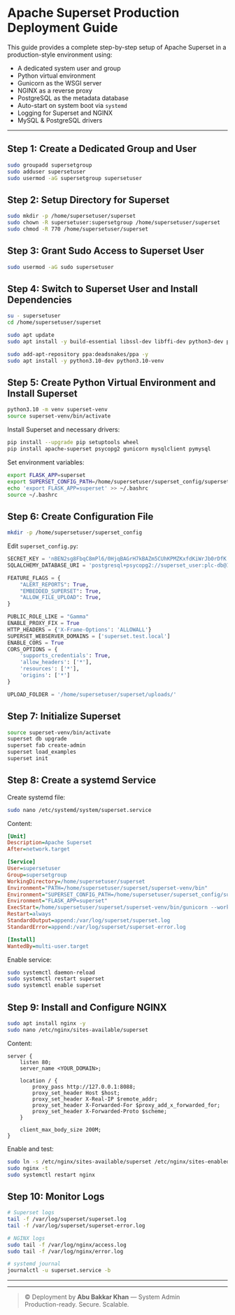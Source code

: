 # Apache Superset Production Deployment Guide

This guide provides a complete step-by-step setup of Apache Superset in a production-style environment using:

- A dedicated system user and group
- Python virtual environment
- Gunicorn as the WSGI server
- NGINX as a reverse proxy
- PostgreSQL as the metadata database
- Auto-start on system boot via `systemd`
- Logging for Superset and NGINX
- MySQL & PostgreSQL drivers

---

## Step 1: Create a Dedicated Group and User

```bash
sudo groupadd supersetgroup
sudo adduser supersetuser
sudo usermod -aG supersetgroup supersetuser
```

## Step 2: Setup Directory for Superset

```bash
sudo mkdir -p /home/supersetuser/superset
sudo chown -R supersetuser:supersetgroup /home/supersetuser/superset
sudo chmod -R 770 /home/supersetuser/superset
```

## Step 3: Grant Sudo Access to Superset User

```bash
sudo usermod -aG sudo supersetuser
```

## Step 4: Switch to Superset User and Install Dependencies

```bash
su - supersetuser
cd /home/supersetuser/superset

sudo apt update
sudo apt install -y build-essential libssl-dev libffi-dev python3-dev python3-pip libsasl2-dev libldap2-dev libpq-dev software-properties-common pkg-config default-libmysqlclient-dev

sudo add-apt-repository ppa:deadsnakes/ppa -y
sudo apt install -y python3.10-dev python3.10-venv
```

## Step 5: Create Python Virtual Environment and Install Superset

```bash
python3.10 -m venv superset-venv
source superset-venv/bin/activate
```

Install Superset and necessary drivers:

```bash
pip install --upgrade pip setuptools wheel
pip install apache-superset psycopg2 gunicorn mysqlclient pymysql
```

Set environment variables:

```bash
export FLASK_APP=superset
export SUPERSET_CONFIG_PATH=/home/supersetuser/superset_config/superset_config.py
echo 'export FLASK_APP=superset' >> ~/.bashrc
source ~/.bashrc
```

## Step 6: Create Configuration File

```bash
mkdir -p /home/supersetuser/superset_config
```

Edit `superset_config.py`:

```python
SECRET_KEY = 'nBEN2sg8FbqC8mPl6/0HjqBAGrH7kBAZm5CUhKPMZKxfdKiWrJb0rDfK'
SQLALCHEMY_DATABASE_URI = 'postgresql+psycopg2://superset_user:plc-db@192.168.0.16:5432/superset_db'

FEATURE_FLAGS = {
    "ALERT_REPORTS": True,
    "EMBEDDED_SUPERSET": True,
    "ALLOW_FILE_UPLOAD": True,
}

PUBLIC_ROLE_LIKE = "Gamma"
ENABLE_PROXY_FIX = True
HTTP_HEADERS = {'X-Frame-Options': 'ALLOWALL'}
SUPERSET_WEBSERVER_DOMAINS = ['superset.test.local']
ENABLE_CORS = True
CORS_OPTIONS = {
    'supports_credentials': True,
    'allow_headers': ['*'],
    'resources': ['*'],
    'origins': ['*']
}

UPLOAD_FOLDER = '/home/supersetuser/superset/uploads/'
```

## Step 7: Initialize Superset


```bash
source superset-venv/bin/activate
superset db upgrade
superset fab create-admin
superset load_examples
superset init
```

## Step 8: Create a systemd Service

Create systemd file:

```bash
sudo nano /etc/systemd/system/superset.service
```

Content:

```ini
[Unit]
Description=Apache Superset
After=network.target

[Service]
User=supersetuser
Group=supersetgroup
WorkingDirectory=/home/supersetuser/superset
Environment="PATH=/home/supersetuser/superset/superset-venv/bin"
Environment="SUPERSET_CONFIG_PATH=/home/supersetuser/superset_config/superset_config.py"
Environment="FLASK_APP=superset"
ExecStart=/home/supersetuser/superset/superset-venv/bin/gunicorn --workers 3 --bind 0.0.0.0:8088 "superset.app:create_app()"
Restart=always
StandardOutput=append:/var/log/superset/superset.log
StandardError=append:/var/log/superset/superset-error.log

[Install]
WantedBy=multi-user.target
```

Enable service:

```bash
sudo systemctl daemon-reload
sudo systemctl restart superset
sudo systemctl enable superset
```

## Step 9: Install and Configure NGINX

```bash
sudo apt install nginx -y
sudo nano /etc/nginx/sites-available/superset
```

Content:

```nginx
server {
    listen 80;
    server_name <YOUR_DOMAIN>;

    location / {
        proxy_pass http://127.0.0.1:8088;
        proxy_set_header Host $host;
        proxy_set_header X-Real-IP $remote_addr;
        proxy_set_header X-Forwarded-For $proxy_add_x_forwarded_for;
        proxy_set_header X-Forwarded-Proto $scheme;
    }

    client_max_body_size 200M;
}
```

Enable and test:

```bash
sudo ln -s /etc/nginx/sites-available/superset /etc/nginx/sites-enabled/
sudo nginx -t
sudo systemctl restart nginx
```

## Step 10: Monitor Logs

```bash
# Superset logs
tail -f /var/log/superset/superset.log
tail -f /var/log/superset/superset-error.log

# NGINX logs
sudo tail -f /var/log/nginx/access.log
sudo tail -f /var/log/nginx/error.log

# systemd journal
journalctl -u superset.service -b
```

---
---

> © Deployment by **Abu Bakkar Khan** — System Admin  
> Production-ready. Secure. Scalable.

